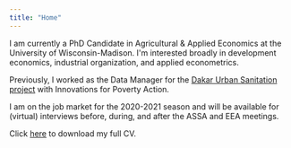 ```yaml
---
title: "Home"
---
```


I am currently a PhD Candidate in Agricultural \& Applied Economics at the University of Wisconsin-Madison. 
I'm interested broadly in development economics, industrial organization, and applied econometrics.

Previously, I worked as the Data Manager for the [Dakar Urban Sanitation project](https://www.poverty-action.org/study/market-structuring-sludge-management-benefit-vulnerable-households-dakar) with Innovations for Poverty Action.

I am on the job market for the 2020-2021 season and will be available for (virtual) interviews before, during, and after the ASSA and EEA meetings.

Click [here](https://jwdeutschmann.com/Deutschmann_CV.pdf) to download my full CV.